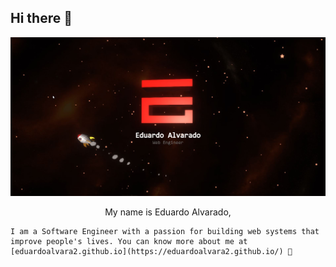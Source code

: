 ## Hi there 👋

![Screenshot](./readme-screenshot.jpg)
<p align="center">
    My name is Eduardo Alvarado,

    I am a Software Engineer with a passion for building web systems that improve people's lives. You can know more about me at [eduardoalvara2.github.io](https://eduardoalvara2.github.io/) 🚀
</p>
<!--
**eduardoalvara2/eduardoalvara2** is a ✨ _special_ ✨ repository because its `README.md` (this file) appears on your GitHub profile.

Here are some ideas to get you started:

- 🔭 I’m currently working on ...
- 🌱 I’m currently learning ...
- 👯 I’m looking to collaborate on ...
- 🤔 I’m looking for help with ...
- 💬 Ask me about ...
- 📫 How to reach me: ...
- 😄 Pronouns: ...
- ⚡ Fun fact: ...
-->
